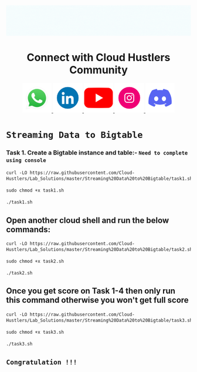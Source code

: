 ![API Gateway Banner](https://raw.githubusercontent.com/Cloud-Hustlers/content/f9a8642976ea21cd234c91239431e41f05264842/gif/12.gif)

<div align="center">
  
# Connect with Cloud Hustlers Community
</div>

<p align="center">
  <a href="https://whatsapp.cloudhustlers.in" target="_blank">
    <img src="https://raw.githubusercontent.com/Cloud-Hustlers/content/main/gif/whatsapp.gif" alt="WhatsApp" width="80">
  </a>
  <a href="https://in.linkedin.com/company/cloud-hustlers" target="_blank">
    <img src="https://raw.githubusercontent.com/Cloud-Hustlers/content/main/gif/linkedin%20gif.gif" alt="LinkedIn" width="80">
  </a>
  <a href="https://www.youtube.com/@CloudHustlers" target="_blank">
    <img src="https://raw.githubusercontent.com/Cloud-Hustlers/content/main/gif/youtube.png" alt="Youtube" width="80">
  </a>
  <a href="https://instagram.com/cloud_hustlers" target="_blank">
    <img src="https://raw.githubusercontent.com/Cloud-Hustlers/content/main/gif/insta.gif" alt="Instagram" width="80">
  </a>
  <a href="https://discord.gg/MdbVq7BJNd" target="_blank">
    <img src="https://raw.githubusercontent.com/Cloud-Hustlers/content/main/gif/discord.gif" alt="GitHub" width="80">
  </a>
</p>


# ```Streaming Data to Bigtable```

### Task 1. Create a Bigtable instance and table:- ```Need to complete using console```

```
curl -LO https://raw.githubusercontent.com/Cloud-Hustlers/Lab_Solutions/master/Streaming%20Data%20to%20Bigtable/task1.sh

sudo chmod +x task1.sh

./task1.sh
```

## Open another cloud shell and run the below commands:

```
curl -LO https://raw.githubusercontent.com/Cloud-Hustlers/Lab_Solutions/master/Streaming%20Data%20to%20Bigtable/task2.sh

sudo chmod +x task2.sh

./task2.sh
```

## Once you get score on Task 1-4 then only run this command otherwise you won't get full score 

```
curl -LO https://raw.githubusercontent.com/Cloud-Hustlers/Lab_Solutions/master/Streaming%20Data%20to%20Bigtable/task3.sh

sudo chmod +x task3.sh

./task3.sh
```



## ```Congratulation !!! ```
